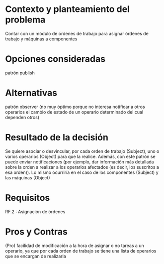 # Contexto y planteamiento del problema
Contar con un módulo de órdenes de trabajo para asignar órdenes de trabajo y máquinas a componentes
# Opciones consideradas
patrón publish
# Alternativas
patrón observer (no muy óptimo porque no interesa notificar a otros operarios el cambio de estado de un operario determinado del cual dependen otros)
# Resultado de la decisión
Se quiere asociar o desvincular, por cada orden de trabajo (Subject), uno o varios operarios (Object) para que la realice. Además, con este patrón se puede enviar notificaciones (por ejemplo, dar información más detallada sobre la orden a realizar a los operarios afectados (es decir, los suscritos a esa orden)). Lo mismo ocurriría en el caso de los componentes (Subject) y las máquinas (Object)
# Requisitos
RF.2 : Asignación de órdenes
# Pros y Contras
(Pro) facilidad de modificación a la hora de asignar o no tareas a un operario, ya que por cada orden de trabajo se tiene una lista de operarios que se encargan de realizarla